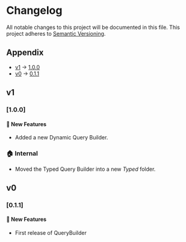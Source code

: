 # Changelog

All notable changes to this project will be documented in this file.
This project adheres to [Semantic Versioning](https://semver.org/spec/v2.0.0.html).

## Appendix

- [v1](#v1) -> [1.0.0](#v100)
- [v0](#v0) -> [0.1.1](#v011)

## v1

### **[1.0.0]** <a id="v100"></a>

#### :rocket: New Features

- Added a new Dynamic Query Builder.

### :house: Internal

- Moved the Typed Query Builder into a new *Typed* folder.

## v0

### **[0.1.1]** <a id="v011"></a>

#### :rocket: New Features

- First release of QueryBuilder
